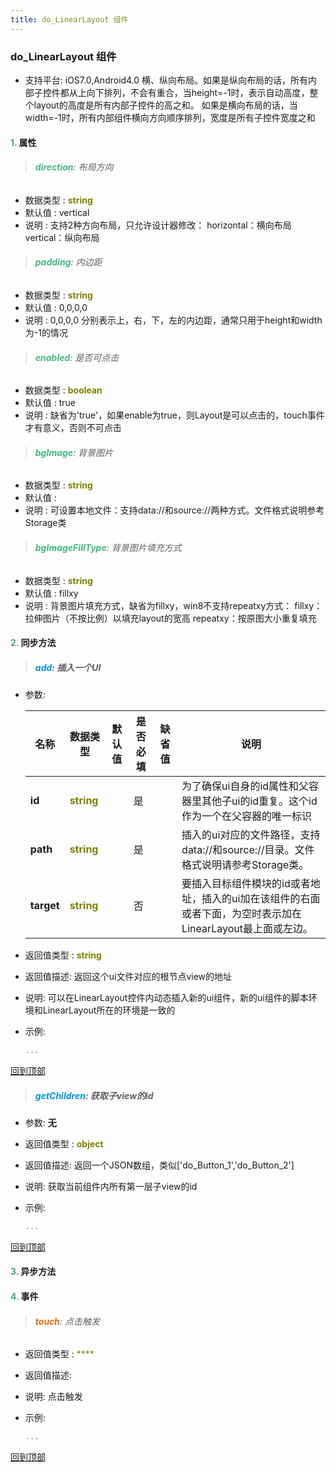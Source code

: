 ```yaml
---
title: do_LinearLayout 组件
---
```


### do_LinearLayout 组件

* 支持平台: iOS7.0,Android4.0
横、纵向布局。如果是纵向布局的话，所有内部子控件都从上向下排列，不会有重合，当height=-1时，表示自动高度，整个layout的高度是所有内部子控件的高之和。
如果是横向布局的话，当width=-1时，所有内部组件横向方向顺序排列，宽度是所有子控件宽度之和

#### <font color ='#40A977'>**1.**</font> 属性

>###### <font color ='#42b983'>**direction**</font>: 布局方向

- 数据类型 : <font color ='#808000'>**string**</font>
- 默认值 : vertical
- 说明 : 支持2种方向布局，只允许设计器修改：
horizontal：横向布局
vertical：纵向布局

>###### <font color ='#42b983'>**padding**</font>: 内边距

- 数据类型 : <font color ='#808000'>**string**</font>
- 默认值 : 0,0,0,0
- 说明 : 0,0,0,0 分别表示上，右，下，左的内边距，通常只用于height和width为-1的情况

>###### <font color ='#42b983'>**enabled**</font>: 是否可点击

- 数据类型 : <font color ='#808000'>**boolean**</font>
- 默认值 : true
- 说明 : 缺省为'true'，如果enable为true，则Layout是可以点击的，touch事件才有意义，否则不可点击

>###### <font color ='#42b983'>**bgImage**</font>: 背景图片

- 数据类型 : <font color ='#808000'>**string**</font>
- 默认值 : 
- 说明 : 可设置本地文件：支持data://和source://两种方式。文件格式说明参考Storage类

>###### <font color ='#42b983'>**bgImageFillType**</font>: 背景图片填充方式

- 数据类型 : <font color ='#808000'>**string**</font>
- 默认值 : fillxy
- 说明 : 背景图片填充方式，缺省为fillxy，win8不支持repeatxy方式：
fillxy：拉伸图片（不按比例）以填充layout的宽高
repeatxy：按原图大小重复填充

#### <font color ='#40A977'>**2.**</font> 同步方法

>##### <font color ='#0092db'>**add**</font>: 插入一个UI

- 参数:

  名称 | 数据类型 |默认值|是否必填|缺省值|说明
  ---- |-------------  |----------|--------------|--------|------
  **id** |<font color ='#808000'>**string**</font> |  | 是||为了确保ui自身的id属性和父容器里其他子ui的id重复。这个id作为一个在父容器的唯一标识
  **path** |<font color ='#808000'>**string**</font> |  | 是||插入的ui对应的文件路径，支持data://和source://目录。文件格式说明请参考Storage类。
  **target** |<font color ='#808000'>**string**</font> |  | 否||要插入目标组件模块的id或者地址，插入的ui加在该组件的右面或者下面，为空时表示加在LinearLayout最上面或左边。
- 返回值类型 : <font color ='#808000'>**string**</font>
- 返回值描述: 返回这个ui文件对应的根节点view的地址
- 说明: 可以在LinearLayout控件内动态插入新的ui组件，新的ui组件的脚本环境和LinearLayout所在的环境是一致的
- 示例:

  ```javascript
  ...

  ```

[回到顶部](#top)

>##### <font color ='#0092db'>**getChildren**</font>: 获取子view的id

- 参数: **无**
- 返回值类型 : <font color ='#808000'>**object**</font>
- 返回值描述: 返回一个JSON数组，类似['do_Button_1','do_Button_2']
- 说明: 获取当前组件内所有第一层子view的id
- 示例:

  ```javascript
  ...

  ```

[回到顶部](#top)

#### <font color ='#40A977'>**3.**</font> 异步方法


#### <font color ='#40A977'>**4.**</font> 事件

>###### <font color ='#e96900'>**touch**</font>: 点击触发

- 返回值类型 : <font color ='#808000'>****</font>
- 返回值描述: 
- 说明: 点击触发
- 示例:

  ```javascript
  ...

  ```

[回到顶部](#top)


